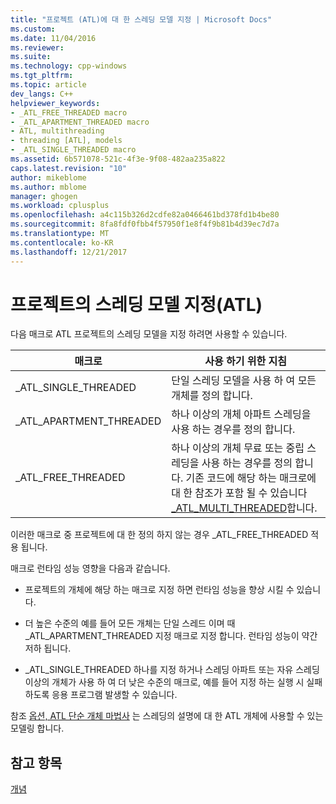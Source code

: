 ```yaml
---
title: "프로젝트 (ATL)에 대 한 스레딩 모델 지정 | Microsoft Docs"
ms.custom: 
ms.date: 11/04/2016
ms.reviewer: 
ms.suite: 
ms.technology: cpp-windows
ms.tgt_pltfrm: 
ms.topic: article
dev_langs: C++
helpviewer_keywords:
- _ATL_FREE_THREADED macro
- _ATL_APARTMENT_THREADED macro
- ATL, multithreading
- threading [ATL], models
- _ATL_SINGLE_THREADED macro
ms.assetid: 6b571078-521c-4f3e-9f08-482aa235a822
caps.latest.revision: "10"
author: mikeblome
ms.author: mblome
manager: ghogen
ms.workload: cplusplus
ms.openlocfilehash: a4c115b326d2cdfe82a0466461bd378fd1b4be80
ms.sourcegitcommit: 8fa8fdf0fbb4f57950f1e8f4f9b81b4d39ec7d7a
ms.translationtype: MT
ms.contentlocale: ko-KR
ms.lasthandoff: 12/21/2017
---
```

# <a name="specifying-the-threading-model-for-a-project-atl"></a>프로젝트의 스레딩 모델 지정(ATL)
다음 매크로 ATL 프로젝트의 스레딩 모델을 지정 하려면 사용할 수 있습니다.  
  
|매크로|사용 하기 위한 지침|  
|-----------|--------------------------|  
|_ATL_SINGLE_THREADED|단일 스레딩 모델을 사용 하 여 모든 개체를 정의 합니다.|  
|_ATL_APARTMENT_THREADED|하나 이상의 개체 아파트 스레딩을 사용 하는 경우를 정의 합니다.|  
|_ATL_FREE_THREADED|하나 이상의 개체 무료 또는 중립 스레딩을 사용 하는 경우를 정의 합니다. 기존 코드에 해당 하는 매크로에 대 한 참조가 포함 될 수 있습니다 [_ATL_MULTI_THREADED](reference/compiler-options-macros.md#_atl_multi_threaded)합니다.|  
  
 이러한 매크로 중 프로젝트에 대 한 정의 하지 않는 경우 _ATL_FREE_THREADED 적용 됩니다.  
  
 매크로 런타임 성능 영향을 다음과 같습니다.  
  
-   프로젝트의 개체에 해당 하는 매크로 지정 하면 런타임 성능을 향상 시킬 수 있습니다.  
  
-   더 높은 수준의 예를 들어 모든 개체는 단일 스레드 이며 때 _ATL_APARTMENT_THREADED 지정 매크로 지정 합니다. 런타임 성능이 약간 저하 됩니다.  
  
-   _ATL_SINGLE_THREADED 하나를 지정 하거나 스레딩 아파트 또는 자유 스레딩 이상의 개체가 사용 하 여 더 낮은 수준의 매크로, 예를 들어 지정 하는 실행 시 실패 하도록 응용 프로그램 발생할 수 있습니다.  
  
 참조 [옵션, ATL 단순 개체 마법사](../atl/reference/options-atl-simple-object-wizard.md) 는 스레딩의 설명에 대 한 ATL 개체에 사용할 수 있는 모델링 합니다.  
  
## <a name="see-also"></a>참고 항목  
 [개념](../atl/active-template-library-atl-concepts.md)

